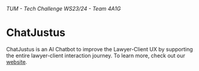 *TUM - Tech Challenge WS23/24 - Team 4A1G*

# ChatJustus

ChatJustus is an AI Chatbot to improve the Lawyer-Client UX by supporting the entire lawyer-client interaction journey.
To learn more, check out our [website](https://4a1g.github.io/ChatJustus/).

